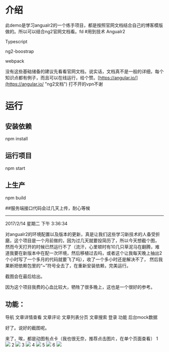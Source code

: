 # 介绍
此demo是学习angualr2的一个练手项目，都是按照官网文档结合自己的博客模版做的。所以可以结合ng2官网文档看。fd
#用到技术
Angualr2

Typescript

ng2-boostrap

webpack

没有这些基础储备的建议先看看官网文档，说实话，文档真不是一般的详细，每个知识点都有例子，而且可以在线运行，给个赞。[https://angular.io/](https://angular.io/ "ng2文档") 打不开的vpn不谢
# 运行
## 安装依赖
npm install
## 运行项目
npm start
## 上生产
npm build


##服务端接口代码会过几天上传，耐心等候


----------


2017/2/14 星期二 下午 3:36:34 


对angualr2的环境配置以及版本的更新，真是让我们这些学习新技术的人备受折磨，这个项目是一个月前做的，因为过几天就要投简历了，所以今天想截个图，
然而今天打开的时候已然运行不了（流汗，心里顿时有10几只草泥马在翻腾，难道我要在新版本中在配一次环境，然后移植过去吗，或者这个让我每天晚上抽出2个小时写了一个多月的代码就要飞了吗），收了一个多小时还是解决不了，
然后我果断把依赖包里的“~”符号全去了，在重新安装依赖，完美运行。

截图会在最后给出。

因为这个项目我费的心血比较大，牺牲了很多晚上，这也是一个很好的参考。

## 功能： ##
导航
文章详情查看
文章评论
文章列表分页
文章搜索
登录
功能
后台mock数据

好了。说好的截图呢。

来了，唉，都是动图有点卡（我也很无奈，推荐点击图片，在单个页面查看）
1
![](https://xiaobie123.github.io/ng2-blog-webpack/%E5%9B%BE%E7%89%87/1.gif)
2
![](https://xiaobie123.github.io/ng2-blog-webpack/%E5%9B%BE%E7%89%87/2.gif)
3
![](https://xiaobie123.github.io/ng2-blog-webpack/%E5%9B%BE%E7%89%87/3.gif)
4
![](https://xiaobie123.github.io/ng2-blog-webpack/%E5%9B%BE%E7%89%87/4.gif)
5
![](https://xiaobie123.github.io/ng2-blog-webpack/%E5%9B%BE%E7%89%87/5.gif)
6
![](https://xiaobie123.github.io/ng2-blog-webpack/%E5%9B%BE%E7%89%87/6.gif)
